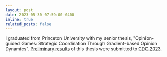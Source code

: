 ```yaml
---
layout: post
date: 2023-05-30 07:59:00-0400
inline: true
related_posts: false
---
```


I graduated from Princeton University with my senior thesis, "Opinion-guided Games: Strategic Coordination Through Gradient-based Opinion Dynamics". [Preliminary results](https://arxiv.org/abs/2304.02687) of this thesis were submitted to [CDC 2023](https://cdc2023.ieeecss.org/).
